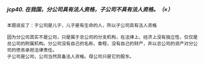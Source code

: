 ##### jcp40. 在我国，分公司具有法人资格，子公司不具有法人资格。（×）
    本题说反了：子公司是儿子，儿子是有生命的人，所以子公司具有法人资格

    因为分公司其实不是公司，只是属于总公司的分支机构，在法律上、经济上没有独立性，仅仅是总公司的附属机构。分公司没有自己的名称、章程，没有自己的财产，并以总公司的资产对分公司的债务承担法律责任。
    子公司是公司，公司当然具备法人资格。母公司只是它的股东。